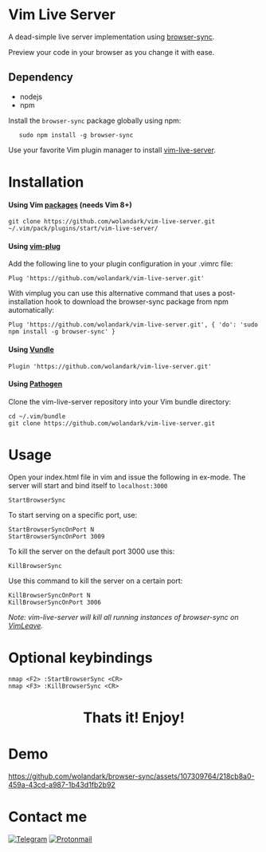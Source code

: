 # Vim Live Server
 A dead-simple live server implementation using [browser-sync](https://www.npmjs.com/package/browser-sync).
 
 Preview your code in your browser as you change it with ease.

## Dependency
- nodejs 
- npm

Install the `browser-sync` package globally using npm:
```
   sudo npm install -g browser-sync
```
Use your favorite Vim plugin manager to install [vim-live-server](https://github.com/wolandark/vim-live-server).

# Installation

#### Using Vim [packages](https://vimhelp.org/repeat.txt.html#packages)	(**needs Vim 8+**)
```
git clone https://github.com/wolandark/vim-live-server.git ~/.vim/pack/plugins/start/vim-live-server/
```
#### Using [vim-plug](https://github.com/junegunn/vim-plug)

Add the following line to your plugin configuration in your .vimrc file:
```
Plug 'https://github.com/wolandark/vim-live-server.git'
```
With vimplug you can use this alternative command that uses a post-installation hook to download the browser-sync package from npm automatically:

```
Plug 'https://github.com/wolandark/vim-live-server.git', { 'do': 'sudo npm install -g browser-sync' }
```

#### Using [Vundle](https://github.com/VundleVim/Vundle.vim)

```
Plugin 'https://github.com/wolandark/vim-live-server.git'
```

#### Using [Pathogen](https://github.com/tpope/vim-pathogen)

Clone the vim-live-server repository into your Vim bundle directory:
```
cd ~/.vim/bundle
git clone https://github.com/wolandark/vim-live-server.git
```

# Usage
Open your index.html file in vim and issue the following in ex-mode. The server will start and bind itself to `localhost:3000`

```
StartBrowserSync
```

To start serving on a specific port, use:
```
StartBrowserSyncOnPort N
StartBrowserSyncOnPort 3009
```

To kill the server on the default port 3000 use this:
```
KillBrowserSync
```
Use this command to kill the server on a certain port:
```
KillBrowserSyncOnPort N
KillBrowserSyncOnPort 3006
```
_Note:
vim-live-server will kill all running instances of browser-sync on [VimLeave](https://vimhelp.org/autocmd.txt.html#VimLeave)._

# Optional keybindings
```
nmap <F2> :StartBrowserSync <CR>
nmap <F3> :KillBrowserSync <CR>
```

<h1 align="center">Thats it! Enjoy!</h1>

# Demo
https://github.com/wolandark/browser-sync/assets/107309764/218cb8a0-459a-43cd-a987-1b43d1fb2b92

# Contact me
[![Telegram](https://img.shields.io/badge/Telegram-2CA5E0?style=for-the-badge&logo=telegram&logoColor=white)](https://t.me/wolandarkside)
[![Protonmail](https://img.shields.io/badge/ProtonMail-8B89CC?style=for-the-badge&logo=protonmail&logoColor=white)](mailto:contact-woland@proton.me)
